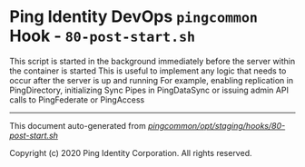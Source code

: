 
# Ping Identity DevOps `pingcommon` Hook - `80-post-start.sh`
 This script is started in the background immediately before 
 the server within the container is started
 This is useful to implement any logic that needs to occur after the
 server is up and running
 For example, enabling replication in PingDirectory, initializing Sync 
 Pipes in PingDataSync or issuing admin API calls to PingFederate or PingAccess

---
This document auto-generated from _[pingcommon/opt/staging/hooks/80-post-start.sh](https://github.com/pingidentity/pingidentity-docker-builds/blob/master/pingcommon/opt/staging/hooks/80-post-start.sh)_

Copyright (c) 2020 Ping Identity Corporation. All rights reserved.
